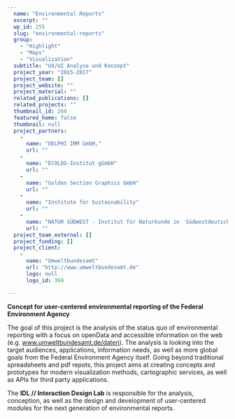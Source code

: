 ```yaml
---
  name: "Environmental Reports"
  excerpt: ""
  wp_id: 255
  slug: "environmental-reports"
  group: 
    - "Highlight"
    - "Maps"
    - "Visualization"
  subtitle: "UX/UI Analyse und Konzept"
  project_year: "2015-2017"
  project_team: []
  project_website: ""
  project_material: ""
  related_publications: []
  related_projects: ""
  thumbnail_id: 260
  featured_home: false
  thumbnail: null
  project_partners: 
    - 
      name: "DELPHI IMM GmbH,"
      url: ""
    - 
      name: "ECOLOG-Institut gGmbH"
      url: ""
    - 
      name: "Golden Section Graphics GmbH"
      url: ""
    - 
      name: "Institute for Sustainability"
      url: ""
    - 
      name: "NATUR SÜDWEST - Institut für Naturkunde in  Südwestdeutschland"
      url: ""
  project_team_external: []
  project_funding: []
  project_client: 
    - 
      name: "Umweltbundesamt"
      url: "http://www.umweltbundesamt.de"
      logo: null
      logo_id: 369

---
```

<strong>Concept for user-centered environmental reporting of</strong><strong> the Federal Environment Agency</strong>

The goal of this project is the analysis of the status quo of environmental reporting with a focus on openData and accessible information on the web (e.g. www.umweltbundesamt.de/daten). The analysis is looking into the target audiences, applications, information needs, as well as more global goals from the Federal Environment Agency itself. Going beyond traditional spreadsheets and pdf repots, this project aims at creating concepts and prototypes for modern visualization methods, cartographic services, as well as APIs for third party applications.

The <strong>IDL // Interaction Design Lab</strong> is responsible for the analysis, conception, as well as the design and development of user-centered modules for the next generation of environmental reports.